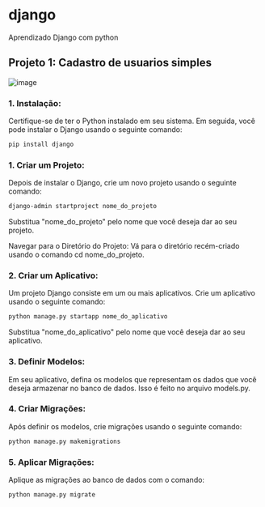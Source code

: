 # django
 Aprendizado Django com python

## Projeto 1: Cadastro de usuarios simples
![image](https://github.com/Fabio-jr-SM/django/assets/91484736/be40658c-02d4-4e7d-a894-46d370ab3eec)


### 1. Instalação:
Certifique-se de ter o Python instalado em seu sistema. Em seguida, você pode instalar o Django usando o seguinte comando:

```md
pip install django
```

### 1. Criar um Projeto:
Depois de instalar o Django, crie um novo projeto usando o seguinte comando:

```md
django-admin startproject nome_do_projeto
```
Substitua "nome_do_projeto" pelo nome que você deseja dar ao seu projeto.

Navegar para o Diretório do Projeto:
Vá para o diretório recém-criado usando o comando cd nome_do_projeto.

### 2. Criar um Aplicativo:
Um projeto Django consiste em um ou mais aplicativos. Crie um aplicativo usando o seguinte comando:

```md
python manage.py startapp nome_do_aplicativo
```

Substitua "nome_do_aplicativo" pelo nome que você deseja dar ao seu aplicativo.

### 3. Definir Modelos:
Em seu aplicativo, defina os modelos que representam os dados que você deseja armazenar no banco de dados. Isso é feito no arquivo models.py.

### 4. Criar Migrações:
Após definir os modelos, crie migrações usando o seguinte comando:

```md
python manage.py makemigrations
```

### 5. Aplicar Migrações:
Aplique as migrações ao banco de dados com o comando:

```md
python manage.py migrate
```